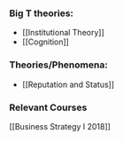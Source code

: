 ### Big T theories:

* [[Institutional Theory]]
* [[Cognition]]

### Theories/Phenomena:

* [[Reputation and Status]]

### Relevant Courses

[[Business Strategy I 2018]]